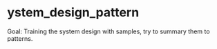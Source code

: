 # ystem_design_pattern

Goal: Training the system design with samples, try to summary them to patterns.
